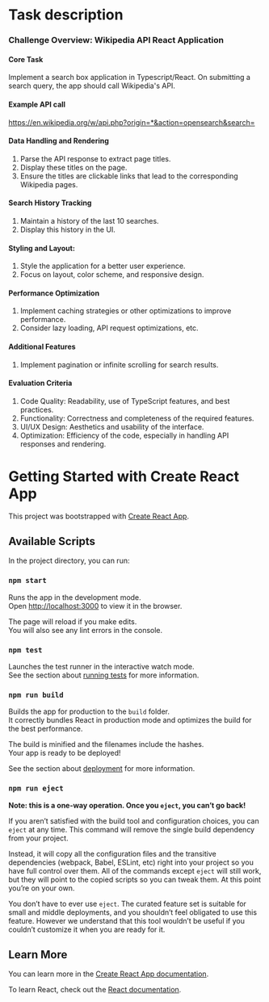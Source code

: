 # Task description 

###  Challenge Overview: Wikipedia API React Application
####  Core Task
Implement a search box application in Typescript/React. On submitting a search query, the app
should call Wikipedia's API.
#### Example API call
https://en.wikipedia.org/w/api.php?origin=*&action=opensearch&search=<query>
#### Data Handling and Rendering
1. Parse the API response to extract page titles.
2. Display these titles on the page.
3. Ensure the titles are clickable links that lead to the corresponding Wikipedia pages.
#### Search History Tracking
1. Maintain a history of the last 10 searches.
2. Display this history in the UI.
#### Styling and Layout:
1. Style the application for a better user experience.
2. Focus on layout, color scheme, and responsive design.
 #### Performance Optimization
1. Implement caching strategies or other optimizations to improve performance.
2. Consider lazy loading, API request optimizations, etc.
#### Additional Features
1. Implement pagination or infinite scrolling for search results.
#### Evaluation Criteria
1. Code Quality: Readability, use of TypeScript features, and best practices.
2. Functionality: Correctness and completeness of the required features.
3. UI/UX Design: Aesthetics and usability of the interface.
4. Optimization: Efficiency of the code, especially in handling API responses and rendering.


# Getting Started with Create React App

This project was bootstrapped with [Create React App](https://github.com/facebook/create-react-app).

## Available Scripts

In the project directory, you can run:

### `npm start`

Runs the app in the development mode.\
Open [http://localhost:3000](http://localhost:3000) to view it in the browser.

The page will reload if you make edits.\
You will also see any lint errors in the console.

### `npm test`

Launches the test runner in the interactive watch mode.\
See the section about [running tests](https://facebook.github.io/create-react-app/docs/running-tests) for more information.

### `npm run build`

Builds the app for production to the `build` folder.\
It correctly bundles React in production mode and optimizes the build for the best performance.

The build is minified and the filenames include the hashes.\
Your app is ready to be deployed!

See the section about [deployment](https://facebook.github.io/create-react-app/docs/deployment) for more information.

### `npm run eject`

**Note: this is a one-way operation. Once you `eject`, you can’t go back!**

If you aren’t satisfied with the build tool and configuration choices, you can `eject` at any time. This command will remove the single build dependency from your project.

Instead, it will copy all the configuration files and the transitive dependencies (webpack, Babel, ESLint, etc) right into your project so you have full control over them. All of the commands except `eject` will still work, but they will point to the copied scripts so you can tweak them. At this point you’re on your own.

You don’t have to ever use `eject`. The curated feature set is suitable for small and middle deployments, and you shouldn’t feel obligated to use this feature. However we understand that this tool wouldn’t be useful if you couldn’t customize it when you are ready for it.

## Learn More

You can learn more in the [Create React App documentation](https://facebook.github.io/create-react-app/docs/getting-started).

To learn React, check out the [React documentation](https://reactjs.org/).
